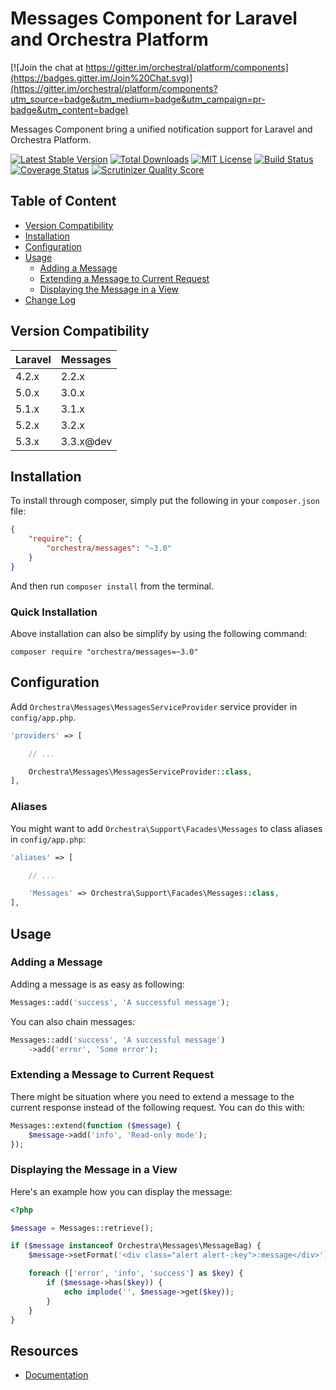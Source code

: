 Messages Component for Laravel and Orchestra Platform
==============

[![Join the chat at https://gitter.im/orchestral/platform/components](https://badges.gitter.im/Join%20Chat.svg)](https://gitter.im/orchestral/platform/components?utm_source=badge&utm_medium=badge&utm_campaign=pr-badge&utm_content=badge)

Messages Component bring a unified notification support for Laravel and Orchestra Platform.

[![Latest Stable Version](https://img.shields.io/github/release/orchestral/messages.svg?style=flat-square)](https://packagist.org/packages/orchestra/messages)
[![Total Downloads](https://img.shields.io/packagist/dt/orchestra/messages.svg?style=flat-square)](https://packagist.org/packages/orchestra/messages)
[![MIT License](https://img.shields.io/packagist/l/orchestra/messages.svg?style=flat-square)](https://packagist.org/packages/orchestra/messages)
[![Build Status](https://img.shields.io/travis/orchestral/messages/master.svg?style=flat-square)](https://travis-ci.org/orchestral/messages)
[![Coverage Status](https://img.shields.io/coveralls/orchestral/messages/master.svg?style=flat-square)](https://coveralls.io/r/orchestral/messages?branch=master)
[![Scrutinizer Quality Score](https://img.shields.io/scrutinizer/g/orchestral/messages/master.svg?style=flat-square)](https://scrutinizer-ci.com/g/orchestral/messages/)

## Table of Content

* [Version Compatibility](#version-compatibility)
* [Installation](#installation)
* [Configuration](#configuration)
* [Usage](#usage)
  - [Adding a Message](#adding-a-message)
  - [Extending a Message to Current Request](#extending-a-message-to-current-request)
  - [Displaying the Message in a View](#displaying-the-message-in-a-view)
* [Change Log](http://orchestraplatform.com/docs/latest/components/messages/changes#v3-3)

## Version Compatibility

Laravel    | Messages
:----------|:----------
 4.2.x     | 2.2.x
 5.0.x     | 3.0.x
 5.1.x     | 3.1.x
 5.2.x     | 3.2.x
 5.3.x     | 3.3.x@dev

## Installation

To install through composer, simply put the following in your `composer.json` file:

```json
{
    "require": {
        "orchestra/messages": "~3.0"
    }
}
```

And then run `composer install` from the terminal.

### Quick Installation

Above installation can also be simplify by using the following command:

    composer require "orchestra/messages=~3.0"


## Configuration

Add `Orchestra\Messages\MessagesServiceProvider` service provider in `config/app.php`.

```php
'providers' => [

    // ...

    Orchestra\Messages\MessagesServiceProvider::class,
],
```

### Aliases

You might want to add `Orchestra\Support\Facades\Messages` to class aliases in `config/app.php`:

```php
'aliases' => [

    // ...

    'Messages' => Orchestra\Support\Facades\Messages::class,
],
```

## Usage

### Adding a Message

Adding a message is as easy as following:

```php
Messages::add('success', 'A successful message');
```

You can also chain messages:

```php
Messages::add('success', 'A successful message')
    ->add('error', 'Some error');
```

### Extending a Message to Current Request

There might be situation where you need to extend a message to the current response instead of the following request. You can do this with:

```php
Messages::extend(function ($message) {
    $message->add('info', 'Read-only mode');
});
```

### Displaying the Message in a View

Here's an example how you can display the message:

```php
<?php

$message = Messages::retrieve();

if ($message instanceof Orchestra\Messages\MessageBag) {
    $message->setFormat('<div class="alert alert-:key">:message</div>');

    foreach (['error', 'info', 'success'] as $key) {
        if ($message->has($key)) {
            echo implode('', $message->get($key));
        }
    }
}
```

## Resources

* [Documentation](http://orchestraplatform.com/docs/latest/components/messages)
